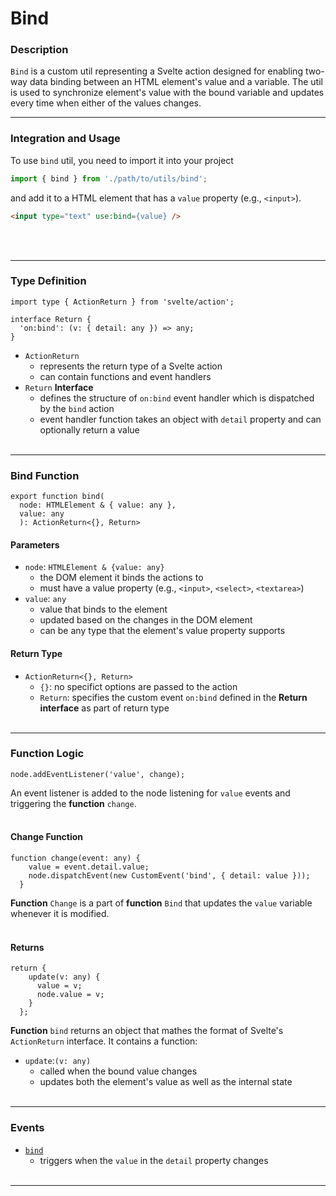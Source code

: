 # Bind

### Description

`Bind` is a custom util representing a Svelte action designed for enabling two-way data binding between an HTML element's value and a variable.
The util is used to synchronize element's value with the bound variable and updates every time when either of the values changes.
****

### Integration and Usage

To use `bind` util, you need to import it into your project

```jsx
import { bind } from './path/to/utils/bind';
```

and add it to a HTML element that has a `value` property (e.g., `<input>`).

```html
<input type="text" use:bind={value} />
```
<br></br>
****

### Type Definition

```tsx
import type { ActionReturn } from 'svelte/action';

interface Return {
  'on:bind': (v: { detail: any }) => any;
}
```

- `ActionReturn`
  - represents the return type of a Svelte action
  - can contain functions and event handlers
- `Return` **Interface**
  - defines the structure of `on:bind` event handler which is dispatched by the `bind` action
  - event handler function takes an object with `detail` property and can optionally return a value 
<br></br>
****

### Bind Function

```tsx
export function bind(
  node: HTMLElement & { value: any },
  value: any
  ): ActionReturn<{}, Return>
```

#### Parameters

- `node`: `HTMLElement & {value: any}`
  - the DOM element it binds the actions to
  - must have a value property (e.g., `<input>`, `<select>`, `<textarea>`)
- `value`: `any`
  - value that binds to the element
  - updated based on the changes in the DOM element
  - can be any type that the element's value property supports

#### Return Type
- `ActionReturn<{}, Return>`
  - `{}`: no specifict options are passed to the action
  - `Return`: specifies the custom event `on:bind` defined in the **Return interface** as part of return type 
<br></br>
****

### Function Logic

```tsx
node.addEventListener('value', change);
```

An event listener is added to the node listening for `value` events and triggering the **function** `change`.
<br></br>

#### Change Function 

```tsx
function change(event: any) {
    value = event.detail.value;
    node.dispatchEvent(new CustomEvent('bind', { detail: value }));
  }
```

**Function** `Change` is a part of **function** `Bind` that updates the `value` variable whenever it is modified.
<br></br>

#### Returns

```tsx
return {
    update(v: any) {
      value = v;
      node.value = v;
    }
  };
```

**Function** `bind` returns an object that mathes the format of Svelte's `ActionReturn` interface. 
It contains a function:
- `update`:`(v: any)`
  - called when the bound value changes
  - updates both the element's value as well as the internal state
<br></br>
****

### Events

- [`bind`](#change-function)
  - triggers when the `value` in the `detail` property changes
<br></br>
****